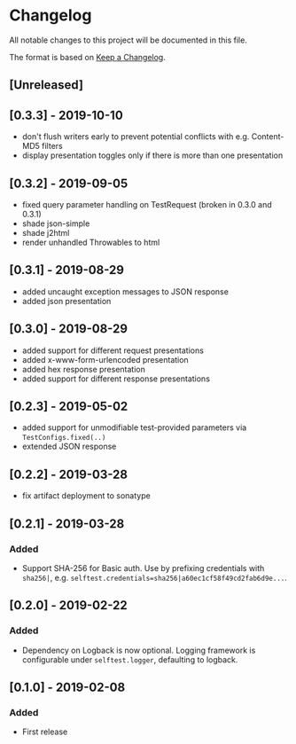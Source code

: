 # Changelog
All notable changes to this project will be documented in this file.

The format is based on [Keep a Changelog](https://keepachangelog.com/en/1.0.0/).

<!-- Categories: Added, Changed, Deprecated, Removed, Fixed, Security -->

## [Unreleased]

## [0.3.3] - 2019-10-10
- don't flush writers early to prevent potential conflicts with e.g. Content-MD5 filters
- display presentation toggles only if there is more than one presentation

## [0.3.2] - 2019-09-05
- fixed query parameter handling on TestRequest (broken in 0.3.0 and 0.3.1)
- shade json-simple
- shade j2html
- render unhandled Throwables to html

## [0.3.1] - 2019-08-29
- added uncaught exception messages to JSON response
- added json presentation

## [0.3.0] - 2019-08-29
- added support for different request presentations
- added x-www-form-urlencoded presentation
- added hex response presentation
- added support for different response presentations

## [0.2.3] - 2019-05-02
- added support for unmodifiable test-provided parameters via `TestConfigs.fixed(..)`
- extended JSON response

## [0.2.2] - 2019-03-28
- fix artifact deployment to sonatype

## [0.2.1] - 2019-03-28
### Added
- Support SHA-256 for Basic auth. Use by prefixing credentials with `sha256|`, e.g. `selftest.credentials=sha256|a60ec1cf58f49cd2fab6d9e...`.

## [0.2.0] - 2019-02-22
### Added
- Dependency on Logback is now optional. Logging framework is configurable under `selftest.logger`, defaulting to logback.

## [0.1.0] - 2019-02-08
### Added
- First release
